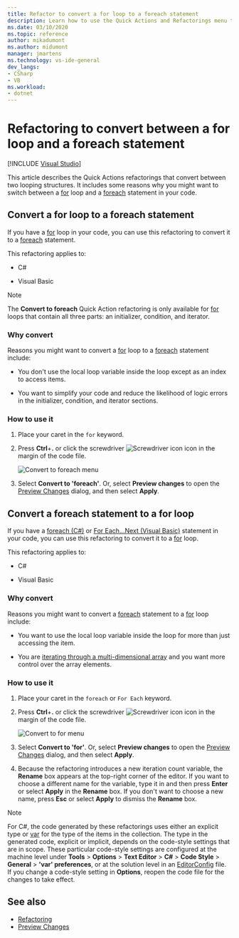 ```yaml
---
title: Refactor to convert a for loop to a foreach statement
description: Learn how to use the Quick Actions and Refactorings menu to convert between a for loop and a foreach statement.
ms.date: 03/10/2020
ms.topic: reference
author: mikadumont
ms.author: midumont
manager: jmartens
ms.technology: vs-ide-general
dev_langs:
- CSharp
- VB
ms.workload:
- dotnet
---
```

# Refactoring to convert between a for loop and a foreach statement

 [!INCLUDE [Visual Studio](~/includes/applies-to-version/vs-windows-only.md)]

This article describes the Quick Actions refactorings that convert between two looping structures. It includes some reasons why you might want to switch between a [for](/dotnet/csharp/language-reference/keywords/for) loop and a [foreach](/dotnet/csharp/language-reference/keywords/foreach-in) statement in your code.

## Convert a for loop to a foreach statement

If you have a [for](/dotnet/csharp/language-reference/keywords/for) loop in your code, you can use this refactoring to convert it to a [foreach](/dotnet/csharp/language-reference/keywords/foreach-in) statement.

This refactoring applies to:

- C#

- Visual Basic

> [!NOTE]
> The **Convert to foreach** Quick Action refactoring is only available for [for](/dotnet/csharp/language-reference/keywords/for) loops that contain all three parts: an initializer, condition, and iterator.

### Why convert

Reasons you might want to convert a [for](/dotnet/csharp/language-reference/keywords/for) loop to a [foreach](/dotnet/csharp/language-reference/keywords/foreach-in) statement include:

- You don't use the local loop variable inside the loop except as an index to access items.

- You want to simplify your code and reduce the likelihood of logic errors in the initializer, condition, and iterator sections.

### How to use it

1. Place your caret in the `for` keyword.

1. Press **Ctrl**+**.** or click the screwdriver ![Screwdriver icon](../media/screwdriver-icon.png) icon in the margin of the code file.

   ![Convert to foreach menu](media/convert-to-foreach.png)

1. Select **Convert to 'foreach'**. Or, select **Preview changes** to open the [Preview Changes](../../ide/preview-changes.md) dialog, and then select **Apply**.

## Convert a foreach statement to a for loop

If you have a [foreach (C#)](/dotnet/csharp/language-reference/keywords/foreach-in) or [For Each...Next (Visual Basic)](/dotnet/visual-basic/language-reference/statements/for-each-next-statement) statement in your code, you can use this refactoring to convert it to a [for](/dotnet/csharp/language-reference/keywords/for) loop.

This refactoring applies to:

- C#

- Visual Basic

### Why convert

Reasons you might want to convert a [foreach](/dotnet/csharp/language-reference/keywords/foreach-in) statement to a [for](/dotnet/csharp/language-reference/keywords/for) loop include:

- You want to use the local loop variable inside the loop for more than just accessing the item.

- You are [iterating through a multi-dimensional array](/dotnet/csharp/programming-guide/arrays/using-foreach-with-arrays) and you want more control over the array elements.

### How to use it

1. Place your caret in the `foreach` or `For Each` keyword.

1. Press **Ctrl**+**.** or click the screwdriver ![Screwdriver icon](../media/screwdriver-icon.png) icon in the margin of the code file.

   ![Convert to for menu](media/convert-to-for.png)

1. Select **Convert to 'for'**. Or, select **Preview changes** to open the [Preview Changes](../../ide/preview-changes.md) dialog, and then select **Apply**.

1. Because the refactoring introduces a new iteration count variable, the **Rename** box appears at the top-right corner of the editor. If you want to choose a different name for the variable, type it in and then press **Enter** or select **Apply** in the **Rename** box. If you don't want to choose a new name, press **Esc** or select **Apply** to dismiss the **Rename** box.

> [!NOTE]
> For C#, the code generated by these refactorings uses either an explicit type or [var](/dotnet/csharp/language-reference/keywords/var) for the type of the items in the collection. The type in the generated code, explicit or implicit, depends on the code-style settings that are in scope. These particular code-style settings are configured at the machine level under **Tools** > **Options** > **Text Editor** > **C#** > **Code Style** > **General** > **\'var' preferences**, or at the solution level in an [EditorConfig](/dotnet/fundamentals/code-analysis/style-rules/language-rules#implicit-and-explicit-types) file. If you change a code-style setting in **Options**, reopen the code file for the changes to take effect.

## See also

- [Refactoring](../refactoring-in-visual-studio.md)
- [Preview Changes](../../ide/preview-changes.md)
